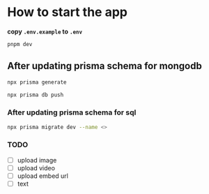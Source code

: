 # How to start the app

**copy `.env.example` to `.env`**

```bash
pnpm dev

```

## After updating prisma schema for mongodb

```sh
npx prisma generate
```

```sh
npx prisma db push
```

### After updating prisma schema for sql

```sh
npx prisma migrate dev --name <>
```


### TODO

- [ ] upload image
- [ ] upload video
- [ ] upload embed url
- [ ] text
